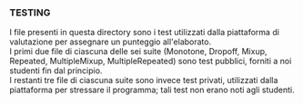 <h3>TESTING</h3>
<p>I file presenti in questa directory sono i test utilizzati dalla piattaforma di valutazione per assegnare un punteggio all'elaborato. <br>
I primi due file di ciascuna delle sei suite (Monotone, Dropoff, Mixup, Repeated, MultipleMixup, MultipleRepeated) sono test pubblici, forniti a noi studenti fin dal principio. <br>
I restanti tre file di ciascuna suite sono invece test privati, utilizzati dalla piattaforma per stressare il programma; tali test non erano noti agli studenti.</p>
